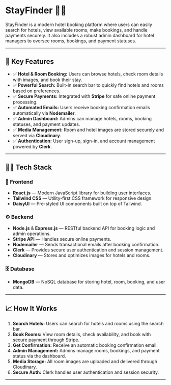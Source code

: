 # StayFinder 🏨✨

StayFinder is a modern hotel booking platform where users can easily search for hotels, view available rooms, make bookings, and handle payments securely. It also includes a robust admin dashboard for hotel managers to oversee rooms, bookings, and payment statuses.

---

## 🌟 Key Features

- ✅ **Hotel & Room Booking:** Users can browse hotels, check room details with images, and book their stay.
- ✅ **Powerful Search:** Built-in search bar to quickly find hotels and rooms based on preferences.
- ✅ **Secure Payments:** Integrated with **Stripe** for safe online payment processing.
- ✅ **Automated Emails:** Users receive booking confirmation emails automatically via **Nodemailer**.
- ✅ **Admin Dashboard:** Admins can manage hotels, rooms, booking statuses, and payment updates.
- ✅ **Media Management:** Room and hotel images are stored securely and served via **Cloudinary**.
- ✅ **Authentication:** User sign-up, sign-in, and account management powered by **Clerk**.

---

## 🧑‍💻 Tech Stack

### 🚀 Frontend
- **React.js** — Modern JavaScript library for building user interfaces.
- **Tailwind CSS** — Utility-first CSS framework for responsive design.
- **DaisyUI** — Pre-styled UI components built on top of Tailwind.

### ⚙️ Backend
- **Node.js** & **Express.js** — RESTful backend API for booking logic and admin operations.
- **Stripe API** — Handles secure online payments.
- **Nodemailer** — Sends transactional emails after booking confirmation.
- **Clerk** — Provides secure user authentication and session management.
- **Cloudinary** — Stores and optimizes images for hotels and rooms.

### 🗄️ Database
- **MongoDB** — NoSQL database for storing hotel, room, booking, and user data.

---

## 📈 How It Works

1. **Search Hotels:** Users can search for hotels and rooms using the search bar.
2. **Book Rooms:** View room details, check availability, and book with secure payment through Stripe.
3. **Get Confirmation:** Receive an automatic booking confirmation email.
4. **Admin Management:** Admins manage rooms, bookings, and payment status via the dashboard.
5. **Media Storage:** All room images are uploaded and delivered through Cloudinary.
6. **Secure Auth:** Clerk handles user authentication and session security.

---
